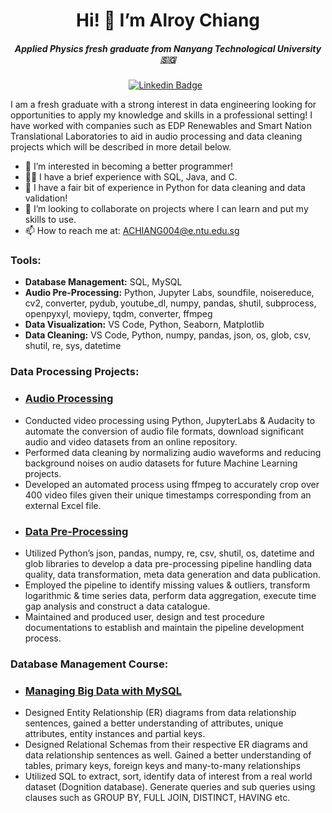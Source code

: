 <div align="center">
  <h1><strong>Hi! 👋 I’m Alroy Chiang</strong></h1>
</div>

<h5 align="center"><i>Applied Physics fresh graduate from Nanyang Technological University 🇸🇬</i></h5>

<div align="center">
  
  [![Linkedin Badge](https://img.shields.io/badge/LinkedIn-0077B5?style=flat&logo=linkedin&logoColor=white)](https://www.linkedin.com/in/alroy-chiang-329ba117b/)&nbsp;&nbsp;
</div>
  
I am a fresh graduate with a strong interest in data engineering looking for opportunities to apply my knowledge and skills in a professional setting! I have worked with companies such as EDP Renewables and Smart Nation Translational Laboratories to aid in audio processing and data cleaning projects which will be described in more detail below.

- 👀 I’m interested in becoming a better programmer!
- 👨‍💻 I have a brief experience with SQL, Java, and C.
- 🚧 I have a fair bit of experience in Python for data cleaning and data validation!
- 🦕 I’m looking to collaborate on projects where I can learn and put my skills to use.
- 📫 How to reach me at: ACHIANG004@e.ntu.edu.sg

### Tools:
*  **Database Management:** SQL, MySQL
*  **Audio Pre-Processing:** Python, Jupyter Labs, soundfile, noisereduce, cv2, converter, pydub, youtube_dl, numpy, pandas, shutil, subprocess, openpyxyl, moviepy, tqdm, converter, ffmpeg
*  **Data Visualization:** VS Code, Python, Seaborn, Matplotlib
*  **Data Cleaning:** VS Code, Python, numpy, pandas, json, os, glob, csv, shutil, re, sys, datetime

### Data Processing Projects:

* ### [Audio Processing](https://github.com/roitoimalfoi/SNTL-Intern.git)
 - Conducted video processing using Python, JupyterLabs & Audacity to automate the conversion of audio
file formats, download significant audio and video datasets from an online repository.
 - Performed data cleaning by normalizing audio waveforms and reducing background noises on audio
datasets for future Machine Learning projects.
 - Developed an automated process using ffmpeg to accurately crop over 400 video files given their unique
timestamps corresponding from an external Excel file.

* ### [Data Pre-Processing](https://github.com/roitoimalfoi/data-pre-processing-pipline.git)
 - Utilized Python’s json, pandas, numpy, re, csv, shutil, os, datetime and glob libraries to develop a data
pre-processing pipeline handling data quality, data transformation, meta data generation and data
publication.
 - Employed the pipeline to identify missing values & outliers, transform logarithmic & time series data,
perform data aggregation, execute time gap analysis and construct a data catalogue.
 - Maintained and produced user, design and test procedure documentations to establish and maintain the
pipeline development process.

### Database Management Course:

* ### [Managing Big Data with MySQL](https://github.com/roitoimalfoi/Managing-Big-Data-with-MySQL.git)
 - Designed Entity Relationship (ER) diagrams from data relationship sentences, gained a better understanding of attributes, unique attributes, entity instances and partial keys.
 - Designed Relational Schemas from their respective ER diagrams and data relationship sentences as well. Gained a better understanding of tables, primary keys, foreign keys and many-to-many relationships
 - Utilized SQL to extract, sort, identify data of interest from a real world dataset (Dognition database). Generate queries and sub queries using clauses such as GROUP BY, FULL JOIN, DISTINCT, HAVING etc.





<!---
roitoimalfoi/roitoimalfoi is a ✨ special ✨ repository because its `README.md` (this file) appears on your GitHub profile.
You can click the Preview link to take a look at your changes.
--->

